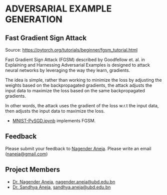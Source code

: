 # ADVERSARIAL EXAMPLE GENERATION

## Fast Gradient Sign Attack
Source: https://pytorch.org/tutorials/beginner/fgsm_tutorial.html

Fast Gradient Sign Attack (FGSM) described by Goodfellow et. al. in Explaining and Harnessing Adversarial Examples is designed to attack neural networks by leveraging the way they learn, gradients. 

The idea is simple, rather than working to minimize the loss by adjusting the weights based on the backpropagated gradients, the attack adjusts the input data to maximize the loss based on the same backpropagated gradients.

In other words, the attack uses the gradient of the loss w.r.t the input data, then adjusts the input data to maximize the loss.

* [MNIST-PySGD.ipynb](https://github.com/naneja/FGSM/blob/master/n-FGSM.ipynb) implements FGSM.

## Feedback
Please submit your feedback to [Nagender Aneja](http://expert.ubd.edu.bn/nagender.aneja). Please write an email (naneja@gmail.com) 

## Project Members
*  [Dr. Nagender Aneja](http://expert.ubd.edu.bn/nagender.aneja), nagender.aneja@ubd.edu.bn
*  [Dr. Sandhya Aneja](http://expert.ubd.edu.bn/sandhya.aneja), sandhya.aneja@ubd.edu.bn

